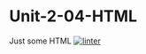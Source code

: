 # Unit-2-04-HTML
Just some HTML
[![linter](https://github.com/Oscale/Unit-2-04-HTML/workflows/linter/badge.svg)](https://github.com/marketplace/actions/super-linter)
